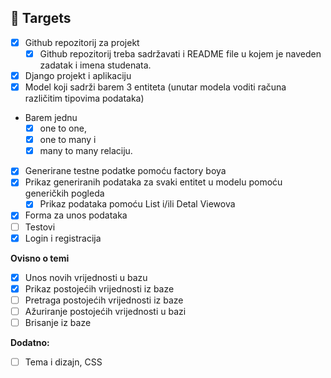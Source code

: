 ## 🎯 Targets

- [x] Github repozitorij za projekt
  - [x] Github repozitorij treba sadržavati i README file u kojem je naveden zadatak i imena studenata.
- [x] Django projekt i aplikaciju
- [x] Model koji sadrži barem 3 entiteta (unutar modela voditi računa različitim tipovima podataka)
- Barem jednu
	- [x] one to one,
	- [x] one to many i
	- [x] many to many relaciju.
- [x] Generirane testne podatke pomoću factory boya
- [x] Prikaz generiranih podataka za svaki entitet u modelu pomoću generičkih pogleda
	- [x] Prikaz podataka pomoću List i/ili Detal Viewova
- [x] Forma za unos podataka
- [ ] Testovi
- [x] Login i registracija

**Ovisno o temi**

- [x] Unos novih vrijednosti u bazu
- [x] Prikaz postojećih vrijednosti iz baze
- [ ] Pretraga postojećih vrijednosti iz baze
- [ ] Ažuriranje postojećih vrijednosti u bazi
- [ ] Brisanje iz baze

**Dodatno:**

- [ ] Tema i dizajn, CSS
